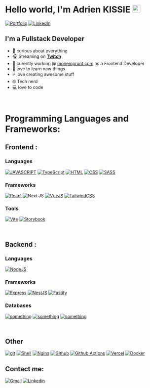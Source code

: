 # Hello world, I'm Adrien KISSIE <img src="https://media.giphy.com/media/hvRJCLFzcasrR4ia7z/giphy.gif" width="25px"></a>
 
 
[![Portfolio](https://img.shields.io/badge/Portfolio-%F0%9F%8E%B4-red?style=for-the-badge&logo=about.me&color=ea4c89&link=https://fredkiss.dev)](https://fredkiss.dev/)
[![LinkedIn](https://img.shields.io/badge/linkedin-%F0%9F%93%A0-blue?style=for-the-badge&logo=linkedin&color=0077B5&link=https://www.linkedin.com/in/adrien-kissie-3b6b32162/)](https://www.linkedin.com/in/adrien-kissie-3b6b32162/)

## I'm a Fullstack Developer

- 🌌 curious about everything
- 🎧 Streaming on [**Twitch**](https://twitch.tv/fredkisss)
- 🎴 curently working @ [monemprunt.com](https://www.monemprunt.com) as a Frontend Developer
- 🌱 love to learn new things 
- ⚡ love creating awesome stuff
- 🤓 Tech nerd
- 💻 love to code

<br /> 

# Programming Languages and Frameworks:

## Frontend :
### Languages
[![JAVASCRIPT](https://img.shields.io/badge/javascript%20-%23323330.svg?&style=for-the-badge&logo=javascript&logoColor=%23F7DF1E)]()
[![TypeScript](https://img.shields.io/badge/typescript%20-%23007ACC.svg?&style=for-the-badge&logo=typescript&logoColor=white)]()
[![HTML](https://img.shields.io/badge/html5%20-%23E34F26.svg?&style=for-the-badge&logo=html5&logoColor=white)]()
[![CSS](https://img.shields.io/badge/css3%20-%231572B6.svg?&style=for-the-badge&logo=css3&logoColor=white)]()
[![SASS](https://img.shields.io/badge/SASS%20-hotpink.svg?&style=for-the-badge&logo=SASS&logoColor=white)]()


### Frameworks
[![React](https://img.shields.io/badge/react%20-%2320232a.svg?&style=for-the-badge&logo=react&logoColor=%2361DAFB)]()
![Next JS](https://img.shields.io/badge/Next-black?style=for-the-badge&logo=next.js&logoColor=white)
[![VueJS](https://img.shields.io/badge/vuejs%20-%2335495e.svg?&style=for-the-badge&logo=vue.js&logoColor=%234FC08D)]()
[![TailwindCSS](https://img.shields.io/badge/tailwindcss%20-%2338B2AC.svg?&style=for-the-badge&logo=tailwind-css&logoColor=white)]()


### Tools
[![Vite](https://img.shields.io/badge/vite%20-%238DD6F9.svg?&style=for-the-badge&logo=vite&logoColor=black)]() 
[![Storybook](https://img.shields.io/badge/storybook-%23ff4785.svg?&style=for-the-badge&logo=storybook&logoColor=black)]() 

<br /> 

## Backend :
 
### Languages
[![NodeJS](https://img.shields.io/badge/node.js%20-%2343853D.svg?&style=for-the-badge&logo=node.js&logoColor=white)]()
<!-- [![PHP](https://img.shields.io/badge/php%20-%2314354C.svg?&style=for-the-badge&logo=php&logoColor=white)]() -->


### Frameworks
[![Express](https://img.shields.io/badge/express-%234ea94b.svg?logo=express&style=for-the-badge)]()
[![NestJS](https://img.shields.io/badge/nestjs-%23F24E1E.svg?logo=nestjs&style=for-the-badge)]()
[![Fastify](https://img.shields.io/badge/fastify%20-%2320232a.svg?logo=fastify&style=for-the-badge)]()
<!-- [![Symfony](https://img.shields.io/badge/symfony-%23111827.svg?logo=symfony&style=for-the-badge&logoColor=white)]() -->
### Databases
[![something](https://img.shields.io/badge/MongoDB-%234ea94b.svg?&style=for-the-badge&logo=mongodb&logoColor=white)]()
[![something](https://img.shields.io/badge/postgres-%23316192.svg?&style=for-the-badge&logo=postgresql&logoColor=white)]()
[![something](https://img.shields.io/badge/mysql-%2300f.svg?&style=for-the-badge&logo=mysql&logoColor=white)]() 


<br /> 

## Other
[![git](https://img.shields.io/badge/git%20-%23F05033.svg?&style=for-the-badge&logo=git&logoColor=white)]()
[![Shell](https://img.shields.io/badge/shell_scripting%20-%23121011.svg?&style=for-the-badge&logo=gnu-bash&logoColor=white)]()
[![Nginx](https://img.shields.io/badge/nginx%20-%23009639.svg?&style=for-the-badge&logo=nginx&logoColor=white)]()
[![Github](https://img.shields.io/badge/github%20-%23121011.svg?&style=for-the-badge&logo=github&logoColor=white)]()
[![Github Actions](https://img.shields.io/badge/github%20actions%20-%232671E5.svg?&style=for-the-badge&logo=github%20actions&logoColor=white)]()
[![Vercel](https://img.shields.io/badge/vercel%20-%23000000.svg?&style=for-the-badge&logo=vercel&logoColor=white)]()
[![Docker](https://img.shields.io/badge/Docker-%230b214a.svg?&style=for-the-badge&logo=docker&logoColor=white)]()
<br />


## Contact me:
[![Gmail](https://img.shields.io/badge/gmail-D14836?&style=for-the-badge&logo=gmail&logoColor=white)](mailto:fredkiss3@gmail.com)
[![Linkedin](https://img.shields.io/badge/linkedin-%230077B5.svg?&style=for-the-badge&logo=linkedin&logoColor=white)](https://www.linkedin.com/in/adrien-kissie-3b6b32162/)